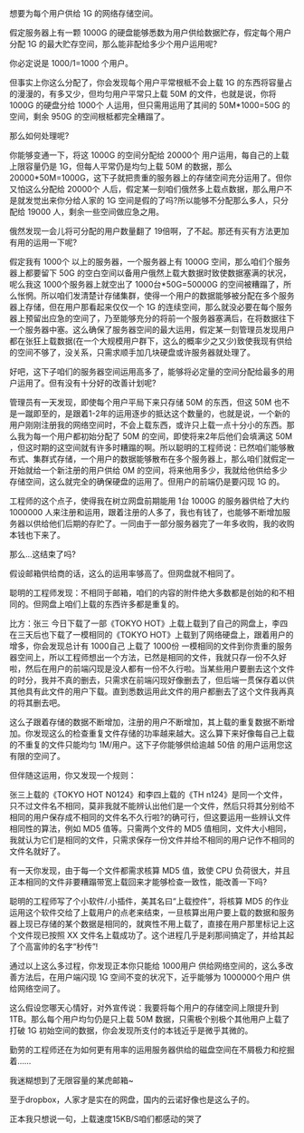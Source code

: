 想要为每个用户供给 1G 的网络存储空间。

假定服务器上有一颗 1000G 的硬盘能够悉数为用户供给数据贮存，假定每个用户分配 1G 的最大贮存空间，那么能非配给多少个用户运用呢?

你必定说是 1000/1=1000 个用户。

但事实上你这么分配了，你会发现每个用户平常根柢不会上载 1G 的东西将容量占的漫漫的，有多又少，但均匀用户平常只上载 50M 的文件，也就是说，你将 1000G 的硬盘分给 1000个 人运用，但只需用运用了其间的 50M*1000=50G 的空间，剩余 950G 的空间根柢都完全糟蹋了。

那么如何处理呢?

你能够变通一下，将这 1000G 的空间分配给 20000个 用户运用，每自己的上载上限容量仍是 1G，但每人平常仍是均匀上载 50M 的数据，那么 20000*50M=1000G，这下子就把贵重的服务器上的存储空间充分运用了。但你又怕这么分配给 20000个 人后，假定某一刻咱们俄然多上载点数据，那么用户不是就发觉出来你分给人家的 1G 空间是假的了吗?所以能够不分配那么多人，只分配给 19000 人，剩余一些空间做应急之用。

俄然发现一会儿将可分配的用户数量翻了 19倍啊，了不起。那还有买有方法更加有用的运用一下呢?

假定我有 1000个 以上的服务器，一个服务器上有 1000G 空间，那么咱们个服务器上都要留下 50G 的空白空间以备用户俄然上载大数据时致使数据塞满的状况，呢么我这 1000个服务器上就空出了 1000台*50G=50000G 的空间被糟蹋了，所么怅惘。所以咱们发清楚计存储集群，使得一个用户的数据能够被分配在多个服务器上存储，但在用户那看起来仅仅一个 1G 的连续空间，那么就没必要在每个服务器上预留出应急的空间了，乃至能够充分的将前一个服务器塞满后，在将数据往下一个服务器中塞。这么确保了服务器空间的最大运用，假定某一刻管理员发现用户都在张狂上载数据(在一个大规模用户群下，这么的概率少之又少)致使我现有供给的空间不够了，没关系，只需求顺手加几块硬盘或许服务器就处理了。

好吧，这下子咱们的服务器空间运用高多了，能够将必定量的空间分配给最多的用户运用了。但有没有十分好的改善计划呢?

管理员有一天发现，即使每个用户平局下来只存储 50M 的东西，但这 50M 也不是一蹴即至的，是跟着1-2年的运用逐步的抵达这个数量的，也就是说，一个新的用户刚刚注册我的网络空间时，不会上载东西，或许只上载一点十分小的东西。那么我为每一个用户都初始分配了 50M 的空间，即使将来2年后他们会填满这 50M ，但这时期的这空间就有许多时糟蹋的啊。所以聪明的工程师说：已然咱们能够散布式、集群式存储，一个用户的数据能够散布在多个服务器上，那么咱们就假定一开始就给一个新注册的用户供给 0M 的空间，将来他用多少，我就给他供给多少存储空间，这么就完全的确保硬盘的运用了。但用户的前端仍是要闪现 1G 的。

工程师的这个点子，使得我在树立网盘前期能用 1台 1000G 的服务器供给了大约 1000000 人来注册和运用，跟着注册的人多了，我也有钱了，也能够不断增加服务器以供给他们后期的存贮了。一同由于一部分服务器完了一年多收购，我的收购本钱也下来了。

那么…这结束了吗?

假设邮箱供给商的话，这么的运用率够高了。但网盘就不相同了。

聪明的工程师发现：不相同于邮箱，咱们的内容的附件绝大多数都是创始的和不相同的。但网盘上咱们上载的东西许多都是重复的。

比方：张三 今日下载了一部《TOKYO HOT》上载上载到了自己的网盘上，李四在三天后也下载了一模相同的《TOKYO HOT》上载到了网络硬盘上，跟着用户的增多，你会发现总计有 1000自己 上载了 1000份 一模相同的文件到你贵重的服务器空间上，所以工程师想出一个方法，已然是相同的文件，我就只存一份不久好啦，然后在用户的前端闪现是没人都有一份不久行啦。当某些用户要删去这个文件的时分，我并不真的删去，只需求在前端闪现好像删去了，但后端一贯保存着以供其他具有此文件的用户下载。直到悉数运用此文件的用户都删去了这个文件我再真的将其删去吧。

这么子跟着存储的数据不断增加，注册的用户不断增加，其上载的重复数据不断增加。你发现这么的检查重复文件存储的功率越来越大。这么算下来好像每自己上载的不重复的文件只能均匀 1M/用户。这下子你能够供给逾越 50倍 的用户运用您这有限的空间了。

但伴随这运用，你又发现一个规则：

张三上载的《TOKYO HOT N0124》和李四上载的《TH n124》是同一个文件，只不过文件名不相同，莫非我就不能辨认出他们是一个文件，然后只将其分别给不相同的用户保存成不相同的文件名不久行啦?的确可行，但这要运用一些辨认文件相同性的算法，例如 MD5 值等。只需两个文件的 MD5 值相同，文件大小相同，我就认为它们是相同的文件，只需求保存一份文件并给不相同的用户记作不相同的文件名就好了。

有一天你发现，由于每一个文件都需求核算 MD5 值，致使 CPU 负荷很大，并且正本相同的文件非要糟蹋带宽上载回来才能够检查一致性，能改善一下吗?

聪明的工程师写了个小软件/.小插件，美其名曰“上载控件”，将核算 MD5 的作业运用这个软件交给了上载用户的点老来结束，一旦核算出用户要上载的数据和服务器上现已存储的某个数据是相同的，就爽性不用上载了，直接在用户那里标记上这个文件现已按照 XX 文件名上载成功了。这个进程几乎是刹那间搞定了，并给其起了个高富帅的名字“秒传”!

通过以上这么多过程，你发现正本你只能给 1000用户 供给网络空间的，这么多改善方法后，在用户端闪现 1G 空间不变的状况下，近乎能够为 1000000个用户 供给网络空间了。

这么假设您哪天心情好，对外宣传说：我要将每个用户的存储空间上限提升到 1TB。那么每个用户均匀仍是只上载 50M 数据，只需极个别极个其他用户上载了打破 1G 初始空间的数据，你会发现所支付的本钱近乎是微乎其微的。

勤劳的工程师还在为如何更有用率的运用服务器供给的磁盘空间在不屑极力和挖掘着……

我迷糊想到了无限容量的某虎邮箱~

至于dropbox，人家才是实在的网盘，国内的云诺好像也是这么子的。

正本我只想说一句，上载速度15KB/S咱们都感动的哭了
